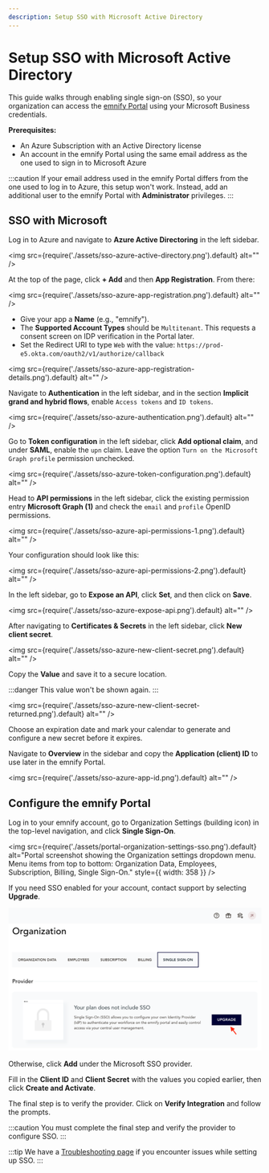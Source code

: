 ```yaml
---
description: Setup SSO with Microsoft Active Directory
---
```


# Setup SSO with Microsoft Active Directory

This guide walks through enabling single sign-on (SSO), so your organization can access the [emnify Portal](https://portal.emnify.com/) using your Microsoft Business credentials.

**Prerequisites:**

- An Azure Subscription with an Active Directory license
- An account in the emnify Portal using the same email address as the one used to sign in to Microsoft Azure

:::caution
If your email address used in the emnify Portal differs from the one used to log in to Azure, this setup won't work.
Instead, add an additional user to the emnify Portal with **Administrator** privileges.
:::

## SSO with Microsoft

Log in to Azure and navigate to **Azure Active Directoring** in the left sidebar.

<img
  src={require('./assets/sso-azure-active-directory.png').default}
  alt=""
/>

At the top of the page, click **+ Add** and then **App Registration**. 
From there:

<img
  src={require('./assets/sso-azure-app-registration.png').default}
  alt=""
/>

- Give your app a **Name** (e.g., "emnify").
- The **Supported Account Types** should be `Multitenant`.
This requests a consent screen on IDP verification in the Portal later. 
- Set the Redirect URI to type `Web` with the value: `https://prod-e5.okta.com/oauth2/v1/authorize/callback`

<img
  src={require('./assets/sso-azure-app-registration-details.png').default}
  alt=""
/>

Navigate to **Authentication** in the left sidebar, and in the section **Implicit grand and hybrid flows**, enable `Access tokens` and `ID tokens`.

<img
  src={require('./assets/sso-azure-authentication.png').default}
  alt=""
/>

Go to **Token configuration** in the left sidebar, click **Add optional claim**, and under **SAML**, enable the `upn` claim.
Leave the option `Turn on the Microsoft Graph profile` permission unchecked.

<img
  src={require('./assets/sso-azure-token-configuration.png').default}
  alt=""
/>

Head to **API permissions** in the left sidebar, click the existing permission entry **Microsoft Graph (1)** and check the `email` and `profile` OpenID permissions.

<img
  src={require('./assets/sso-azure-api-permissions-1.png').default}
  alt=""
/>

Your configuration should look like this:

<img
  src={require('./assets/sso-azure-api-permissions-2.png').default}
  alt=""
/>

In the left sidebar, go to **Expose an API**, click **Set**, and then click on **Save**.

<img
  src={require('./assets/sso-azure-expose-api.png').default}
  alt=""
/>

After navigating to **Certificates & Secrets** in the left sidebar, click **New client secret**.

<img
  src={require('./assets/sso-azure-new-client-secret.png').default}
  alt=""
/>

Copy the **Value** and save it to a secure location.

:::danger
This value won't be shown again.
:::

<img
  src={require('./assets/sso-azure-new-client-secret-returned.png').default}
  alt=""
/>

Choose an expiration date and mark your calendar to generate and configure a new secret before it expires.

Navigate to **Overview** in the sidebar and copy the **Application (client) ID** to use later in the emnify Portal.

<img
  src={require('./assets/sso-azure-app-id.png').default}
  alt=""
/>

## Configure the emnify Portal

Log in to your emnify account, go to Organization Settings (building icon) in the top-level navigation, and click **Single Sign-On**.

<img
  src={require('./assets/portal-organization-settings-sso.png').default}
  alt="Portal screenshot showing the Organization settings dropdown menu. Menu items from top to bottom: Organization Data, Employees, Subscription, Billing, Single Sign-On."
  style={{ width: 358 }}
/>

If you need SSO enabled for your account, contact support by selecting **Upgrade**.

![Portal screenshot from the Single Sign-On page under Organization. There's a notice under Provider that reads, "Your plan does not include SSO. Single Sign-On (SSO) allows you to configure your own Identity Provider (IdP) to authenticate your workforce on the emnify portal and easily control access via your central user management." Next to this text is an Upgrade button.](assets/portal-organization-no-sso-annotated.png)

Otherwise, click **Add** under the Microsoft SSO provider.

Fill in the **Client ID** and **Client Secret** with the values you copied earlier, then click **Create and Activate**.

The final step is to verify the provider. 
Click on **Verify Integration** and follow the prompts.

:::caution
You must complete the final step and verify the provider to configure SSO.
:::

:::tip
We have a [Troubleshooting page](troubleshooting#microsoft-active-directory) if you encounter issues while setting up SSO.
:::
